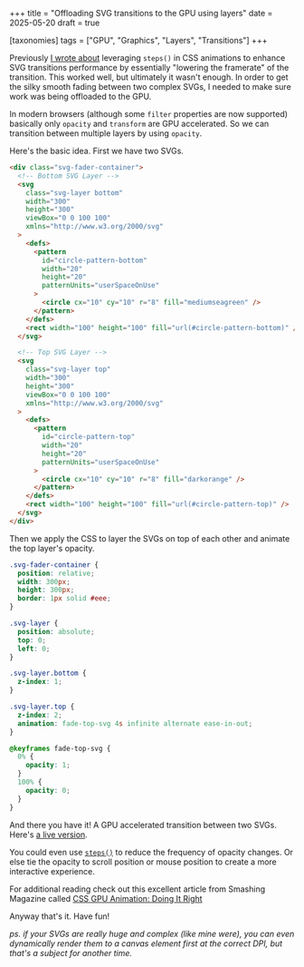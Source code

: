 +++
title = "Offloading SVG transitions to the GPU using layers"
date = 2025-05-20
draft = true

[taxonomies]
tags = ["GPU", "Graphics", "Layers", "Transitions"]
+++

Previously [I wrote about](/using-steps-for-performant-css-transitions/) leveraging `steps()` in CSS animations to enhance SVG transitions performance by essentially "lowering the framerate" of the transition. This worked well, but ultimately it wasn't enough. In order to get the silky smooth fading between two complex SVGs, I needed to make sure work was being offloaded to the GPU.

In modern browsers (although some `filter` properties are now supported) basically only `opacity` and `transform` are GPU accelerated. So we can transition between multiple layers by using `opacity`.

Here's the basic idea. First we have two SVGs.

```html
<div class="svg-fader-container">
  <!-- Bottom SVG Layer -->
  <svg
    class="svg-layer bottom"
    width="300"
    height="300"
    viewBox="0 0 100 100"
    xmlns="http://www.w3.org/2000/svg"
  >
    <defs>
      <pattern
        id="circle-pattern-bottom"
        width="20"
        height="20"
        patternUnits="userSpaceOnUse"
      >
        <circle cx="10" cy="10" r="8" fill="mediumseagreen" />
      </pattern>
    </defs>
    <rect width="100" height="100" fill="url(#circle-pattern-bottom)" />
  </svg>

  <!-- Top SVG Layer -->
  <svg
    class="svg-layer top"
    width="300"
    height="300"
    viewBox="0 0 100 100"
    xmlns="http://www.w3.org/2000/svg"
  >
    <defs>
      <pattern
        id="circle-pattern-top"
        width="20"
        height="20"
        patternUnits="userSpaceOnUse"
      >
        <circle cx="10" cy="10" r="8" fill="darkorange" />
      </pattern>
    </defs>
    <rect width="100" height="100" fill="url(#circle-pattern-top)" />
  </svg>
</div>
```

Then we apply the CSS to layer the SVGs on top of each other and animate the top layer's opacity.

```css
.svg-fader-container {
  position: relative;
  width: 300px;
  height: 300px;
  border: 1px solid #eee;
}

.svg-layer {
  position: absolute;
  top: 0;
  left: 0;
}

.svg-layer.bottom {
  z-index: 1;
}

.svg-layer.top {
  z-index: 2;
  animation: fade-top-svg 4s infinite alternate ease-in-out;
}

@keyframes fade-top-svg {
  0% {
    opacity: 1;
  }
  100% {
    opacity: 0;
  }
}
```

And there you have it! A GPU accelerated transition between two SVGs. Here's [a live version](https://svelte.dev/playground/453283d49c1343179dd343ec45f83743?version=5.31.1).

You could even use [`steps()`](https://developer.mozilla.org/en-US/docs/Web/CSS/easing-function/steps) to reduce the frequency of opacity changes. Or else tie the opacity to scroll position or mouse position to create a more interactive experience.

For additional reading check out this excellent article from Smashing Magazine called [CSS GPU Animation: Doing It Right](https://www.smashingmagazine.com/2016/12/gpu-animation-doing-it-right/)

Anyway that's it. Have fun!

*ps. if your SVGs are really huge and complex (like mine were), you can even dynamically render them to a canvas element first at the correct DPI, but that's a subject for another time.*
